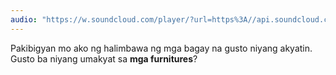 ```yaml
---
audio: "https://w.soundcloud.com/player/?url=https%3A//api.soundcloud.com/tracks/1472808934%3Fsecret_token%3Ds-rMeOy9pIEMt&color=%23ff5500&auto_play=true&hide_related=false&show_comments=true&show_user=true&show_reposts=false&show_teaser=true&visual=true"
---
```


Pakibigyan mo ako ng halimbawa ng mga bagay na gusto niyang akyatin. Gusto ba niyang umakyat sa <strong>mga furnitures</strong>?